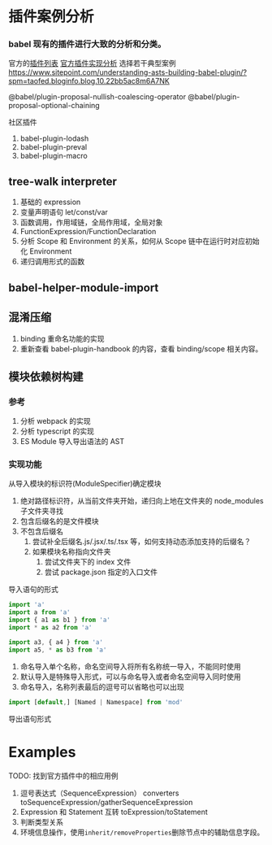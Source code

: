 # 插件案例分析

### babel 现有的插件进行大致的分析和分类。

官方的[插件列表](https://babeljs.io/docs/en/plugins-list)
[官方插件实现分析](https://space.bilibili.com/228173207?spm_id_from=333.788.b_765f7570696e666f.2)
选择若干典型案例
https://www.sitepoint.com/understanding-asts-building-babel-plugin/?spm=taofed.bloginfo.blog.10.22bb5ac8m6A7NK

@babel/plugin-proposal-nullish-coalescing-operator
@babel/plugin-proposal-optional-chaining

社区插件

1. babel-plugin-lodash
1. babel-plugin-preval
1. babel-plugin-macro

## tree-walk interpreter

1. 基础的 expression
1. 变量声明语句 let/const/var
1. 函数调用，作用域链，全局作用域，全局对象
1. FunctionExpression/FunctionDeclaration
1. 分析 Scope 和 Environment 的关系，如何从 Scope 链中在运行时对应初始化 Environment
1. 递归调用形式的函数

## babel-helper-module-import

## 混淆压缩

1. binding 重命名功能的实现
1. 重新查看 babel-plugin-handbook 的内容，查看 binding/scope 相关内容。

## 模块依赖树构建

### 参考

1. 分析 webpack 的实现
1. 分析 typescript 的实现
1. ES Module 导入导出语法的 AST

### 实现功能

从导入模块的标识符(ModuleSpecifier)确定模块

1. 绝对路径标识符，从当前文件夹开始，递归向上地在文件夹的 node_modules 子文件夹寻找
1. 包含后缀名的是文件模块
1. 不包含后缀名
   1. 尝试补全后缀名.js/.jsx/.ts/.tsx 等，如何支持动态添加支持的后缀名？
   1. 如果模块名称指向文件夹
      1. 尝试文件夹下的 index 文件
      1. 尝试 package.json 指定的入口文件

导入语句的形式

```js
import 'a'
import a from 'a'
import { a1 as b1 } from 'a'
import * as a2 from 'a'

import a3, { a4 } from 'a'
import a5, * as b3 from 'a'
```

1. 命名导入单个名称，命名空间导入将所有名称统一导入，不能同时使用
1. 默认导入是特殊导入形式，可以与命名导入或者命名空间导入同时使用
1. 命名导入，名称列表最后的逗号可以省略也可以出现

```js
import [default,] [Named | Namespace] from 'mod'
```

导出语句形式

# Examples

TODO: 找到官方插件中的相应用例

1. 逗号表达式（SequenceExpression） converters toSequenceExpression/gatherSequenceExpression
1. Expression 和 Statement 互转 toExpression/toStatement
1. 判断类型关系
1. 环境信息操作，使用`inherit/removeProperties`删除节点中的辅助信息字段。
